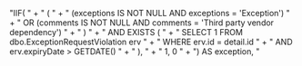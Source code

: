 "IIF( " +
"    ( " +
"        (exceptions IS NOT NULL AND exceptions = 'Exception') " +
"        OR (comments IS NOT NULL AND comments = 'Third party vendor dependency') " +
"    ) " +
"    AND EXISTS ( " +
"        SELECT 1 FROM dbo.ExceptionRequestViolation erv " +
"        WHERE erv.id = detail.id " +
"          AND erv.expiryDate > GETDATE() " +
"    ), " +
"    1, 0 " +
") AS exception, "

